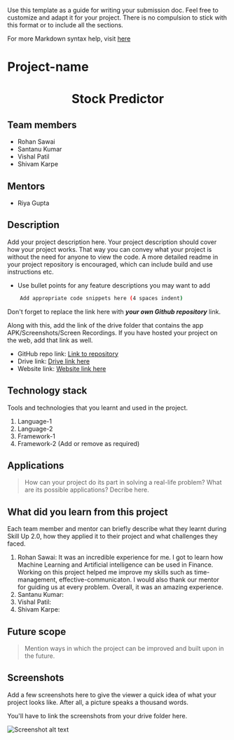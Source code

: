 Use this template as a guide for writing your submission doc. Feel free to customize and adapt it for your project. There is no compulsion to stick with this format or to include all the sections.

For more Markdown syntax help, visit [here](https://www.markdownguide.org/basic-syntax/)

# Project-name
<p align="center">
    <h1 align="center">Stock Predictor</h1>
</p>

## Team members
* Rohan Sawai
* Santanu Kumar
* Vishal Patil
* Shivam Karpe

## Mentors
* Riya Gupta

## Description



Add your project description here. Your project description should cover how your project works. That way you can convey what your project is without the need for anyone to view the code. A more detailed readme in your project repository is encouraged, which can include build and use instructions etc.

* Use bullet points for any feature descriptions you may want to add

```bash
    Add appropriate code snippets here (4 spaces indent)
```

Don't forget to replace the link here with **_your own Github repository_** link.

Along with this, add the link of the drive folder that contains the app APK/Screenshots/Screen Recordings. If you have hosted your project on the web, add that link as well.

* GitHub repo link: [Link to repository](https://github.com/your-repo-link)
* Drive link: [Drive link here](https://drive.google.com/)
* Website link: [Website link here](www.google.com)

## Technology stack

Tools and technologies that you learnt and used in the project.

1. Language-1
2. Language-2
3. Framework-1
4. Framework-2 (Add or remove as required)

## Applications
>How can your project do its part in solving a real-life problem? What are its possible applications? Decribe here.

## What did you learn from this project

Each team member and mentor can briefly describe what they learnt during Skill Up 2.0, how they applied it to their project and what challenges they faced.

1. Rohan Sawai: It was an incredible experience for me. I got to learn how Machine Learning and Artificial intelligence can be used in Finance. Working on this project helped me improve my skills such as time-management, effective-communicaton. I would also thank our mentor for guiding us at every problem. Overall, it was an amazing experience.
2. Santanu Kumar:
3. Vishal Patil:
4. Shivam Karpe:

## Future scope
>Mention ways in which the project can be improved and built upon in the future.

## Screenshots
Add a few screenshots here to give the viewer a quick idea of what your project looks like. After all, a picture speaks a thousand words.

You'll have to link the screenshots from your drive folder here.

![Screenshot alt text](https://edtimes.in/wp-content/uploads/2018/09/NikeMeme10-640x633.jpg "Here is a screenshot")
